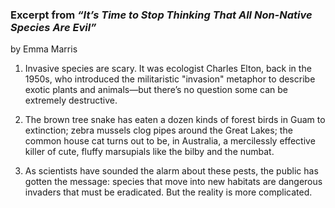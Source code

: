 ### Excerpt from *“It’s Time to Stop Thinking That All Non-Native Species Are Evil”*

by Emma Marris

1) Invasive species are scary. It was ecologist Charles Elton, back in the 1950s, who introduced the militaristic "invasion" metaphor to describe exotic plants and animals—but there’s no question some can be extremely destructive.

2) The brown tree snake has eaten a dozen kinds of forest birds in Guam to extinction; zebra mussels clog pipes around the Great Lakes; the common house cat turns out to be, in Australia, a mercilessly effective killer of cute, fluffy marsupials like the bilby and the numbat.

3) As scientists have sounded the alarm about these pests, the public has gotten the message: species that move into new habitats are dangerous invaders that must be eradicated. But the reality is more complicated.
